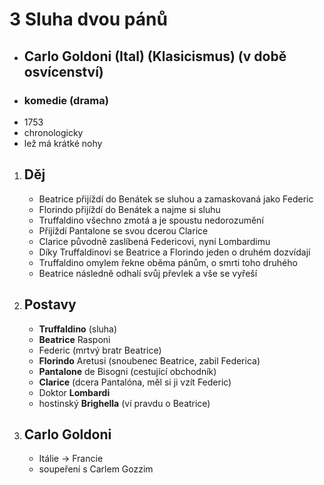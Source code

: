
# 3 Sluha dvou pánů
 - ## Carlo Goldoni (Ital) (Klasicismus) (v době osvícenství)
 - ### komedie (drama)
 - 1753
 - chronologicky
 - lež má krátké nohy

1. ## Děj
   - Beatrice přijíždí do Benátek se sluhou a zamaskovaná jako Federic
   - Florindo přijíždí do Benátek a najme si sluhu
   - Truffaldino všechno zmotá a je spoustu nedorozumění
   - Přijíždí Pantalone se svou dcerou Clarice
   - Clarice původně zaslíbená Federicovi, nyní Lombardimu
   - Díky Truffaldinovi se Beatrice a Florindo jeden o druhém dozvídají
   - Truffaldino omylem řekne oběma pánům, o smrti toho druhého
   - Beatrice následně odhalí svůj převlek a vše se vyřeší

1. ## Postavy
   - **Truffaldino** (sluha)
   - **Beatrice** Rasponi
   - Federic (mrtvý bratr Beatrice)
   - **Florindo** Aretusi (snoubenec Beatrice, zabil Federica)
   - **Pantalone** de Bisogni (cestující obchodník)
   - **Clarice** (dcera Pantalóna, měl si ji vzít Federic)
   - Doktor **Lombardi**
   - hostinský **Brighella** (ví pravdu o Beatrice)

1. ## Carlo Goldoni
   - Itálie -> Francie
   - soupeření s Carlem Gozzim
